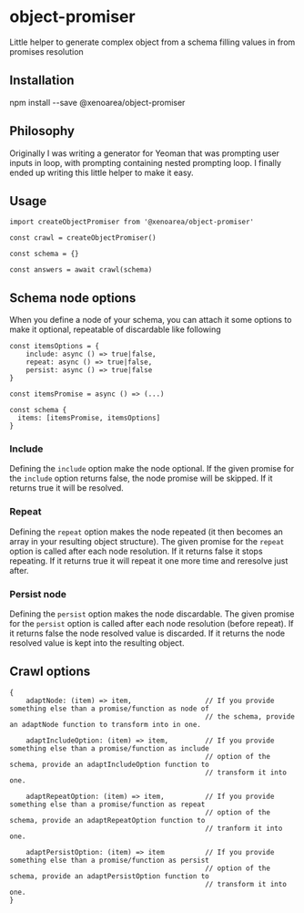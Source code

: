 # object-promiser
Little helper to generate complex object from a schema filling values in from promises resolution

## Installation

npm install --save @xenoarea/object-promiser

## Philosophy

Originally I was writing a generator for Yeoman that was prompting user inputs in loop, with prompting containing
nested prompting loop. I finally ended up writing this little helper to make it easy.

## Usage

```
import createObjectPromiser from '@xenoarea/object-promiser'

const crawl = createObjectPromiser()

const schema = {}

const answers = await crawl(schema)
```

## Schema node options

When you define a node of your schema, you can attach it some options to make it optional, repeatable of discardable like following

```
const itemsOptions = {
    include: async () => true|false,
    repeat: async () => true|false,
    persist: async () => true|false
}

const itemsPromise = async () => (...)

const schema {
  items: [itemsPromise, itemsOptions]
}
```

### Include

Defining the `include` option make the node optional. If the given promise for the `include` option returns false, the node promise will be skipped. If it returns true
it will be resolved.

### Repeat

Defining the `repeat` option makes the node repeated (it then becomes an array in your resulting object structure). The given promise for the `repeat` option is called after each node resolution. If it returns false it stops repeating. If it returns true it will repeat it one more time and reresolve just after.

### Persist node

Defining the `persist` option makes the node discardable. The given promise for the `persist` option is called after each node resolution (before repeat). If it returns false the node resolved value is discarded. If it returns the node resolved value is kept into the resulting object.


## Crawl options
```
{
    adaptNode: (item) => item,                  // If you provide something else than a promise/function as node of
                                                // the schema, provide an adaptNode function to transform into in one.
                                                
    adaptIncludeOption: (item) => item,         // If you provide something else than a promise/function as include
                                                // option of the schema, provide an adaptIncludeOption function to
                                                // transform it into one.
                                                
    adaptRepeatOption: (item) => item,          // If you provide something else than a promise/function as repeat
                                                // option of the schema, provide an adaptRepeatOption function to
                                                // tranform it into one.

    adaptPersistOption: (item) => item          // If you provide something else than a promise/function as persist
                                                // option of the schema, provide an adaptPersistOption function to
                                                // transform it into one.
}
```
